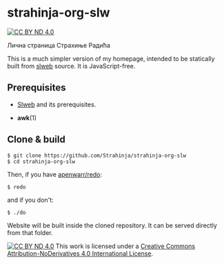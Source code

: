 # strahinja-org-slw

[![CC BY ND 4.0][cc-by-shield]][cc-by-nd]

Лична страница Страхиње Радића

This is a much simpler version of my homepage, intended to be statically built
from [slweb][slweb] source. It is JavaScript-free.

## Prerequisites

- [Slweb][slweb] and its prerequisites.

- **awk**(1)

## Clone & build

``` 
$ git clone https://github.com/Strahinja/strahinja-org-slw
$ cd strahinja-org-slw
```

Then, if you have [apenwarr/redo][redo]:


```
$ redo
```

and if you don't:

```
$ ./do
```

Website will be built inside the cloned repository. It can be served directly
from that folder.

[![CC BY ND 4.0][cc-by-nd-image-compact]][cc-by-nd] This work is licensed under
a [Creative Commons Attribution-NoDerivatives 4.0 International
License][cc-by-nd].

[cc-by-nd]: https://creativecommons.org/licenses/by-nd/4.0/
[cc-by-nd-image-compact]: https://i.creativecommons.org/l/by-nd/4.0/80x15.png
[cc-by-shield]: https://img.shields.io/badge/License-CC%20BY%20ND%204.0-lightgrey
[redo]: https://github.com/apenwarr/redo
[slweb]: https://github.com/Strahinja/slweb

